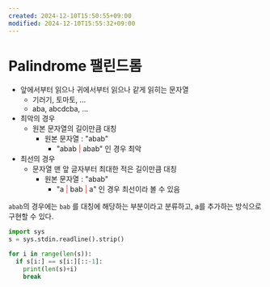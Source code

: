 ```yaml
---
created: 2024-12-10T15:50:55+09:00
modified: 2024-12-10T15:55:32+09:00
---
```

# Palindrome 팰린드롬

- 앞에서부터 읽으나 귀에서부터 읽으나 같게 읽히는 문자열
	- 기러기, 토마토, ...
	- aba, abcdcba, ...
- 최악의 경우
	- 원본 문자열의 길이만큼 대칭
		- 원본 문자열 : "abab"
			- "abab <font color="#d83931">|</font> abab" 인 경우 최악
- 최선의 경우
	- 문자열 맨 앞 글자부터 최대한 적은 길이만큼 대칭
		- 원본 문자열 : "abab"
			- "a <font color="#d83931">|</font> bab <font color="#d83931">|</font> a" 인 경우 최선이라 볼 수 있음

`abab`의 경우에는 `bab` 를 대칭에 해당하는 부분이라고 분류하고, a를 추가하는 방식으로 구현할 수 있다.

```python
import sys
s = sys.stdin.readline().strip()

for i in range(len(s)):
  if s[i:] == s[i:][::-1]:
    print(len(s)+i)
    break
```
